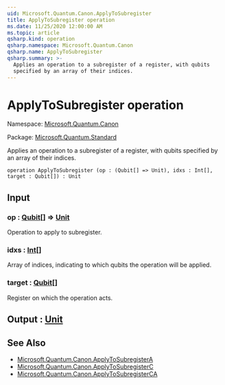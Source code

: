 ```yaml
---
uid: Microsoft.Quantum.Canon.ApplyToSubregister
title: ApplyToSubregister operation
ms.date: 11/25/2020 12:00:00 AM
ms.topic: article
qsharp.kind: operation
qsharp.namespace: Microsoft.Quantum.Canon
qsharp.name: ApplyToSubregister
qsharp.summary: >-
  Applies an operation to a subregister of a register, with qubits
  specified by an array of their indices.
---
```


# ApplyToSubregister operation

Namespace: [Microsoft.Quantum.Canon](xref:Microsoft.Quantum.Canon)

Package: [Microsoft.Quantum.Standard](https://nuget.org/packages/Microsoft.Quantum.Standard)


Applies an operation to a subregister of a register, with qubitsspecified by an array of their indices.

```qsharp
operation ApplyToSubregister (op : (Qubit[] => Unit), idxs : Int[], target : Qubit[]) : Unit
```


## Input

### op : [Qubit](xref:microsoft.quantum.concepts.the-qubit)[] => [Unit](xref:microsoft.quantum.user-guide.language.types) 

Operation to apply to subregister.


### idxs : [Int](xref:microsoft.quantum.user-guide.language.types)[]

Array of indices, indicating to which qubits the operation will be applied.


### target : [Qubit](xref:microsoft.quantum.concepts.the-qubit)[]

Register on which the operation acts.



## Output : [Unit](xref:microsoft.quantum.user-guide.language.types)



## See Also

- [Microsoft.Quantum.Canon.ApplyToSubregisterA](xref:Microsoft.Quantum.Canon.ApplyToSubregisterA)
- [Microsoft.Quantum.Canon.ApplyToSubregisterC](xref:Microsoft.Quantum.Canon.ApplyToSubregisterC)
- [Microsoft.Quantum.Canon.ApplyToSubregisterCA](xref:Microsoft.Quantum.Canon.ApplyToSubregisterCA)